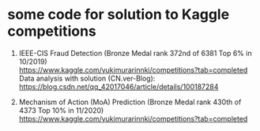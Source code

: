 # some code for solution to Kaggle competitions
1. IEEE-CIS Fraud Detection (Bronze Medal rank 372nd of 6381 Top 6% in 10/2019)  
https://www.kaggle.com/yukimurarinnki/competitions?tab=completed  
Data analysis with solution (CN.ver-Blog):  
https://blog.csdn.net/qq_42017046/article/details/100187284

2. Mechanism of Action (MoA) Prediction (Bronze Medal rank 430th of 4373 Top 10% in 11/2020)  
https://www.kaggle.com/yukimurarinnki/competitions?tab=completed
